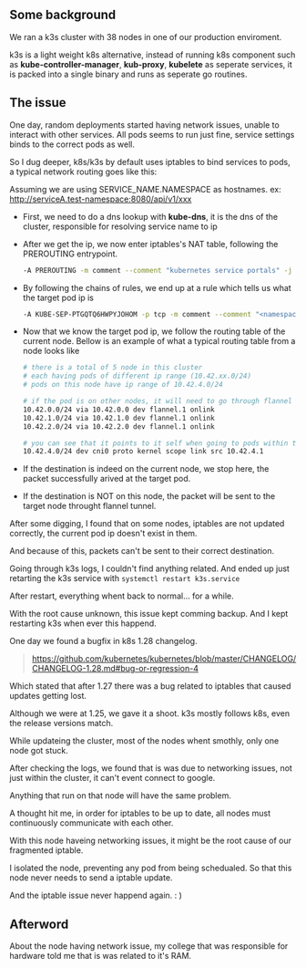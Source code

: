 
## Some background
We ran a k3s cluster with 38 nodes in one of our production enviroment. 

k3s is a light weight k8s alternative, instead of running k8s component such as **kube-controller-manager**, **kub-proxy**, **kubelete** as seperate services, it is packed into a single binary and runs as seperate go routines.

## The issue
One day, random deployments started having network issues, unable to interact with other services. All pods seems to run just fine, service settings binds to the correct pods as well.

So I dug deeper, k8s/k3s by default uses iptables to bind services to pods, a typical network routing goes like this:

Assuming we are using SERVICE_NAME.NAMESPACE as hostnames. ex: http://serviceA.test-namespace:8080/api/v1/xxx

- First, we need to do a dns lookup with **kube-dns**, it is the dns of the cluster, responsible for resolving service name to ip

- After we get the ip, we now enter iptables's NAT table, following the PREROUTING entrypoint. 
  ```bash
  -A PREROUTING -m comment --comment "kubernetes service portals" -j KUBE-SERVICES
  ```

- By following the chains of rules, we end up at a rule which tells us what the target pod ip is
  ```bash
  -A KUBE-SEP-PTGQTQ6HWPYJOHOM -p tcp -m comment --comment "<namespace>/<service name>:http" -m tcp -j DNAT --to-destination 10.42.4.191:8000
  ```

- Now that we know the target pod ip, we follow the routing table of the current node. Bellow is an example of what a typical routing table from a node looks like
  ```bash
  # there is a total of 5 node in this cluster
  # each having pods of different ip range (10.42.xx.0/24)
  # pods on this node have ip range of 10.42.4.0/24

  # if the pod is on other nodes, it will need to go through flannel tunnel
  10.42.0.0/24 via 10.42.0.0 dev flannel.1 onlink 
  10.42.1.0/24 via 10.42.1.0 dev flannel.1 onlink 
  10.42.2.0/24 via 10.42.2.0 dev flannel.1 onlink 

  # you can see that it points to it self when going to pods within this node
  10.42.4.0/24 dev cni0 proto kernel scope link src 10.42.4.1 
  ```

- If the destination is indeed on the current node, we stop here, the packet successfully arived at the target pod.

- If the destination is NOT on this node, the packet will be sent to the target node throught flannel tunnel.

After some digging, I found that on some nodes, iptables are not updated correctly, the current pod ip doesn't exist in them.

And because of this, packets can't be sent to their correct destination.

Going through k3s logs, I couldn't find anything related. And ended up just retarting the k3s service with `systemctl restart k3s.service`

After restart, everything whent back to normal... for a while.

With the root cause unknown, this issue kept comming backup. And I kept restarting k3s when ever this happend.

One day we found a bugfix in k8s 1.28 changelog.
> https://github.com/kubernetes/kubernetes/blob/master/CHANGELOG/CHANGELOG-1.28.md#bug-or-regression-4

Which stated that after 1.27 there was a bug related to iptables that caused updates getting lost.

Although we were at 1.25, we gave it a shoot. k3s mostly follows k8s, even the release versions match. 

While updateing the cluster, most of the nodes whent smothly, only one node got stuck.

After checking the logs, we found that is was due to networking issues, not just within the cluster, it can't event connect to google.

Anything that run on that node will have the same problem.

A thought hit me, in order for iptables to be up to date, all nodes must continuously communicate with each other.

With this node haveing networking issues, it might be the root cause of our fragmented iptable.

I isolated the node, preventing any pod from being schedualed. So that this node never needs to send a iptable update.

And the iptable issue never happend again. : )

## Afterword
About the node having network issue, my college that was responsible for hardware told me that is was related to it's RAM.
